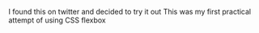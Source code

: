 I found this on twitter and decided to try it out
This was my first practical attempt of using CSS flexbox
